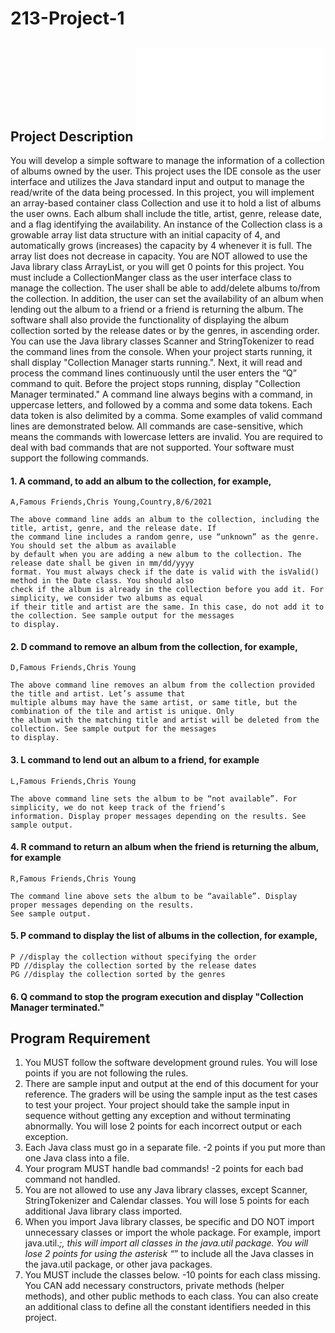 # 213-Project-1

## Project Description ![javadoc](file:///C:/Users/Jack%20Dunich/IdeaProjects/213-Project-1/album/Album.html) ##

You will develop a simple software to manage the information of a collection of albums owned by the user. This
project uses the IDE console as the user interface and utilizes the Java standard input and output to manage the
read/write of the data being processed.
In this project, you will implement an array-based container class Collection and use it to hold a list of albums the
user owns. Each album shall include the title, artist, genre, release date, and a flag identifying the availability. An
instance of the Collection class is a growable array list data structure with an initial capacity of 4, and automatically
grows (increases) the capacity by 4 whenever it is full. The array list does not decrease in capacity. You are NOT
allowed to use the Java library class ArrayList, or you will get 0 points for this project.
You must include a CollectionManger class as the user interface class to manage the collection. The user shall be
able to add/delete albums to/from the collection. In addition, the user can set the availability of an album when
lending out the album to a friend or a friend is returning the album. The software shall also provide the functionality
of displaying the album collection sorted by the release dates or by the genres, in ascending order.
You can use the Java library classes Scanner and StringTokenizer to read the command lines from the console.
When your project starts running, it shall display "Collection Manager starts running.". Next, it will read
and process the command lines continuously until the user enters the “Q” command to quit. Before the project stops
running, display "Collection Manager terminated."
A command line always begins with a command, in uppercase letters, and followed by a comma and some data tokens.
Each data token is also delimited by a comma. Some examples of valid command lines are demonstrated below. All
commands are case-sensitive, which means the commands with lowercase letters are invalid. You are required to deal
with bad commands that are not supported. Your software must support the following commands.
#### 1. A command, to add an album to the collection, for example, ####
   
    A,Famous Friends,Chris Young,Country,8/6/2021

    The above command line adds an album to the collection, including the title, artist, genre, and the release date. If
    the command line includes a random genre, use “unknown” as the genre. You should set the album as available
    by default when you are adding a new album to the collection. The release date shall be given in mm/dd/yyyy
    format. You must always check if the date is valid with the isValid() method in the Date class. You should also
    check if the album is already in the collection before you add it. For simplicity, we consider two albums as equal
    if their title and artist are the same. In this case, do not add it to the collection. See sample output for the messages
    to display.

#### 2. D command to remove an album from the collection, for example, #### 

    D,Famous Friends,Chris Young

    The above command line removes an album from the collection provided the title and artist. Let’s assume that
    multiple albums may have the same artist, or same title, but the combination of the tile and artist is unique. Only
    the album with the matching title and artist will be deleted from the collection. See sample output for the messages
    to display.

#### 3. L command to lend out an album to a friend, for example ####
  
    L,Famous Friends,Chris Young

    The above command line sets the album to be “not available”. For simplicity, we do not keep track of the friend’s
    information. Display proper messages depending on the results. See sample output.

#### 4. R command to return an album when the friend is returning the album, for example ####
    
    R,Famous Friends,Chris Young
    
    The command line above sets the album to be “available”. Display proper messages depending on the results.
    See sample output.

#### 5. P command to display the list of albums in the collection, for example, ####    

    P //display the collection without specifying the order
    PD //display the collection sorted by the release dates
    PG //display the collection sorted by the genres  
    
#### 6. Q command to stop the program execution and display "Collection Manager terminated." ####    



## Program Requirement ##

1. You MUST follow the software development ground rules. You will lose points if you are not following the rules.
2. There are sample input and output at the end of this document for your reference. The graders will be using the
sample input as the test cases to test your project. Your project should take the sample input in sequence without
getting any exception and without terminating abnormally. You will lose 2 points for each incorrect output or
each exception.
3. Each Java class must go in a separate file. -2 points if you put more than one Java class into a file.
4. Your program MUST handle bad commands! -2 points for each bad command not handled.
5. You are not allowed to use any Java library classes, except Scanner, StringTokenizer and Calendar classes.
You will lose 5 points for each additional Java library class imported.
6. When you import Java library classes, be specific and DO NOT import unnecessary classes or import the whole
package. For example, import java.util.*;, this will import all classes in the java.util package. You will
lose 2 points for using the asterisk “*” to include all the Java classes in the java.util package, or other java
packages.    
7. You MUST include the classes below. -10 points for each class missing. You CAN add necessary constructors,
private methods (helper methods), and other public methods to each class. You can also create an additional class
to define all the constant identifiers needed in this project.
